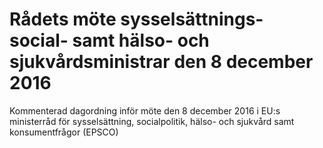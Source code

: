 # Rådets möte sysselsättnings- social- samt hälso- och sjukvårdsministrar den 8 december 2016

Kommenterad dagordning inför möte den 8 december 2016 i EU:s ministerråd för sysselsättning, socialpolitik, hälso\- och sjukvård samt konsumentfrågor (EPSCO)

